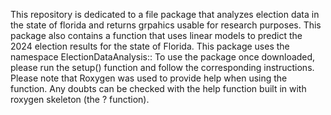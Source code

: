This repository is dedicated to a file package that analyzes election data in the state of florida and returns grpahics usable for research purposes.
This package also contains a function that uses linear models to predict the 2024 election results for the state of Florida.
This package uses the namespace ElectionDataAnalysis::
To use the package once downloaded, please run the setup() function and follow the corresponding instructions. 
Please note that Roxygen was used to provide help when using the function. Any doubts can be checked with the help function built in with roxygen skeleton (the ? function).

